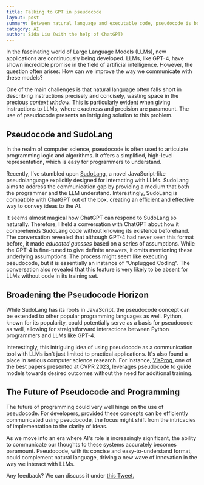 ```yaml
---
title: Talking to GPT in pseudocode
layout: post
summary: Between natural language and executable code, pseudocode is both precise and concise--clearly conveying the user's instructions while saving the precious context window.
category: AI
author: Sida Liu (with the help of ChatGPT)
---
```

In the fascinating world of Large Language Models (LLMs), new applications are continuously being developed. LLMs, like GPT-4, have shown incredible promise in the field of artificial intelligence. However, the question often arises: How can we improve the way we communicate with these models?

One of the main challenges is that natural language often falls short in describing instructions precisely and concisely, wasting space in the precious *context window*. This is particularly evident when giving instructions to LLMs, where exactness and precision are paramount. The use of pseudocode presents an intriguing solution to this problem.

## Pseudocode and SudoLang

In the realm of computer science, pseudocode is often used to articulate programming logic and algorithms. It offers a simplified, high-level representation, which is easy for programmers to understand.

Recently, I’ve stumbled upon [SudoLang](https://github.com/paralleldrive/sudolang-llm-support/blob/main/sudolang.sudo.md), a novel JavaScript-like pseudolanguage explicitly designed for interacting with LLMs. SudoLang aims to address the communication gap by providing a medium that both the programmer and the LLM understand. Interestingly, SudoLang is compatible with ChatGPT out of the box, creating an efficient and effective way to convey ideas to the AI.

It seems almost magical how ChatGPT can respond to SudoLang so naturally. Therefore, I held a conversation with ChatGPT about how it comprehends SudoLang code without knowing its existence beforehand. The conversation revealed that although GPT-4 had never seen this format before, it made *educated guesses* based on a series of assumptions. While the GPT-4 is fine-tuned to give definite answers, it omits mentioning these underlying assumptions. The process might seem like executing pseudocode, but it is essentially an instance of "Unplugged Coding". The conversation also revealed that this feature is very likely to be absent for LLMs without code in its training set.

## Broadening the Pseudocode Horizon

While SudoLang has its roots in JavaScript, the pseudocode concept can be extended to other popular programming languages as well. Python, known for its popularity, could potentially serve as a basis for pseudocode as well, allowing for straightforward interactions between Python programmers and LLMs like GPT-4.

Interestingly, this intriguing idea of using pseudocode as a communication tool with LLMs isn't just limited to practical applications. It's also found a place in serious computer science research. For instance, [VisProg](https://arxiv.org/abs/2211.11559), one of the best papers presented at CVPR 2023, leverages pseudocode to guide models towards desired outcomes without the need for additional training.

## The Future of Pseudocode and Programming

The future of programming could very well hinge on the use of pseudocode. For developers, provided these concepts can be efficiently communicated using pseudocode, the focus might shift from the intricacies of implementation to the clarity of ideas.

As we move into an era where AI's role is increasingly significant, the ability to communicate our thoughts to these systems accurately becomes paramount. Pseudocode, with its concise and easy-to-understand format, could complement natural language, driving a new wave of innovation in the way we interact with LLMs.

Any feedback? We can discuss it under [this Tweet. <i class="fab fa-twitter"></i>](https://twitter.com/liusida2007/status/1664470676642873344)